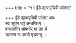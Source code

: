 +++
title = "११ ईडे द्यावापृथिवी पर्वताम्"

+++
ईडे द्यावापृथिवी पर्वताꣳ अपः  
स्वः सूर्यम् उर्व् अन्तरिक्षम् ।  
वनस्पतीन् ओषधीर् गा उत र्च  
ऋतस्य नः पतयो मृडयन्तु ॥